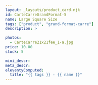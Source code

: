 ```yaml
---
layout: _layouts/product_card.njk
id: CarteCarreGrandFormat-5
name: Large Square Size
tags: ["product", "grand-format-carre"]
description: >

photos:
  - CarteCarre21x21fee_1-a.jpg
price: 10.00
stock: 5

mini_descr:
meta_descr:
eleventyComputed:
  title: "{{ tags }} - {{ name }}"
---
```


